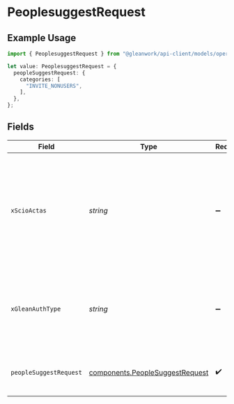 # PeoplesuggestRequest

## Example Usage

```typescript
import { PeoplesuggestRequest } from "@gleanwork/api-client/models/operations";

let value: PeoplesuggestRequest = {
  peopleSuggestRequest: {
    categories: [
      "INVITE_NONUSERS",
    ],
  },
};
```

## Fields

| Field                                                                                                                    | Type                                                                                                                     | Required                                                                                                                 | Description                                                                                                              |
| ------------------------------------------------------------------------------------------------------------------------ | ------------------------------------------------------------------------------------------------------------------------ | ------------------------------------------------------------------------------------------------------------------------ | ------------------------------------------------------------------------------------------------------------------------ |
| `xScioActas`                                                                                                             | *string*                                                                                                                 | :heavy_minus_sign:                                                                                                       | Email address of a user on whose behalf the request is intended to be made (should be non-empty only for global tokens). |
| `xGleanAuthType`                                                                                                         | *string*                                                                                                                 | :heavy_minus_sign:                                                                                                       | Auth type being used to access the endpoint (should be non-empty only for global tokens).                                |
| `peopleSuggestRequest`                                                                                                   | [components.PeopleSuggestRequest](../../models/components/peoplesuggestrequest.md)                                       | :heavy_check_mark:                                                                                                       | Includes request params for type of suggestions.                                                                         |
